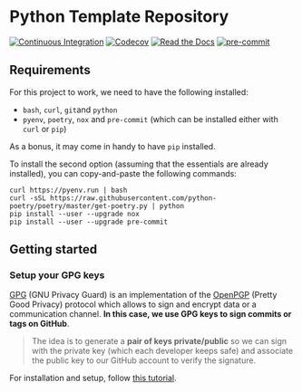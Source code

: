 # Python Template Repository

[![Continuous Integration](https://github.com/juanmanso/templyte/actions/workflows/ci.yml/badge.svg)](https://github.com/juanmanso/templyte/actions/workflows/ci.yml)
[![Codecov](https://codecov.io/gh/juanmanso/templyte/branch/main/graph/badge.svg)](https://codecov.io/gh/juanmanso/templyte)
[![Read the Docs](https://readthedocs.org/projects/templyte/badge/)](https://templyte.readthedocs.io/)
[![pre-commit](https://img.shields.io/badge/pre--commit-enabled-brightgreen?logo=pre-commit&logoColor=white)](https://github.com/pre-commit/pre-commit)

## Requirements

For this project to work, we need to have the following installed:
- `bash`, `curl`, `git`and `python`
- `pyenv`, `poetry`, `nox` and `pre-commit` (which can be installed either with `curl` or `pip`)

As a bonus, it may come in handy to have `pip` installed.

To install the second option (assuming that the essentials are already
installed), you can copy-and-paste the following commands:

```
curl https://pyenv.run | bash
curl -sSL https://raw.githubusercontent.com/python-poetry/poetry/master/get-poetry.py | python
pip install --user --upgrade nox
pip install --user --upgrade pre-commit
```

## Getting started

### Setup your GPG keys

[GPG](https://gnupg.org/) (GNU Privacy Guard) is an implementation of the
[OpenPGP](https://www.openpgp.org/) (Pretty Good Privacy) protocol which
allows to sign and encrypt data or a communication channel. **In this case,
we use GPG keys to sign commits or tags on GitHub**.

> The idea is to generate a **pair of keys private/public** so we can sign
> with the private key (which each developer keeps safe) and associate the
> public key to our GitHub account to verify the signature.

For installation and setup, follow [this tutorial](https://gist.github.com/Beneboe/3183a8a9eb53439dbee07c90b344c77e).
